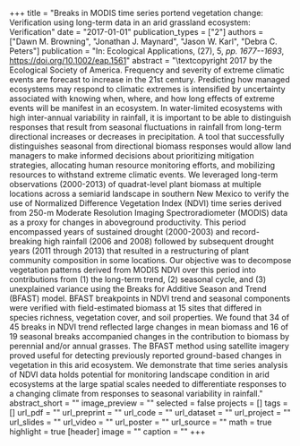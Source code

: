 +++
title = "Breaks in MODIS time series portend vegetation change: Verification using long-term data in an arid grassland ecosystem: Verification"
date = "2017-01-01"
publication_types = ["2"]
authors = ["Dawn M. Browning", "Jonathan J. Maynard", "Jason W. Karl", "Debra C. Peters"]
publication = "In: Ecological Applications, (27), 5, _pp. 1677--1693_, https://doi.org/10.1002/eap.1561"
abstract = "\\textcopyright 2017 by the Ecological Society of America. Frequency and severity of extreme climatic events are forecast to increase in the 21st century. Predicting how managed ecosystems may respond to climatic extremes is intensified by uncertainty associated with knowing when, where, and how long effects of extreme events will be manifest in an ecosystem. In water-limited ecosystems with high inter-annual variability in rainfall, it is important to be able to distinguish responses that result from seasonal fluctuations in rainfall from long-term directional increases or decreases in precipitation. A tool that successfully distinguishes seasonal from directional biomass responses would allow land managers to make informed decisions about prioritizing mitigation strategies, allocating human resource monitoring efforts, and mobilizing resources to withstand extreme climatic events. We leveraged long-term observations (2000-2013) of quadrat-level plant biomass at multiple locations across a semiarid landscape in southern New Mexico to verify the use of Normalized Difference Vegetation Index (NDVI) time series derived from 250-m Moderate Resolution Imaging Spectroradiometer (MODIS) data as a proxy for changes in aboveground productivity. This period encompassed years of sustained drought (2000-2003) and record-breaking high rainfall (2006 and 2008) followed by subsequent drought years (2011 through 2013) that resulted in a restructuring of plant community composition in some locations. Our objective was to decompose vegetation patterns derived from MODIS NDVI over this period into contributions from (1) the long-term trend, (2) seasonal cycle, and (3) unexplained variance using the Breaks for Additive Season and Trend (BFAST) model. BFAST breakpoints in NDVI trend and seasonal components were verified with field-estimated biomass at 15 sites that differed in species richness, vegetation cover, and soil properties. We found that 34 of 45 breaks in NDVI trend reflected large changes in mean biomass and 16 of 19 seasonal breaks accompanied changes in the contribution to biomass by perennial and/or annual grasses. The BFAST method using satellite imagery proved useful for detecting previously reported ground-based changes in vegetation in this arid ecosystem. We demonstrate that time series analysis of NDVI data holds potential for monitoring landscape condition in arid ecosystems at the large spatial scales needed to differentiate responses to a changing climate from responses to seasonal variability in rainfall."
abstract_short = ""
image_preview = ""
selected = false
projects = []
tags = []
url_pdf = ""
url_preprint = ""
url_code = ""
url_dataset = ""
url_project = ""
url_slides = ""
url_video = ""
url_poster = ""
url_source = ""
math = true
highlight = true
[header]
image = ""
caption = ""
+++
